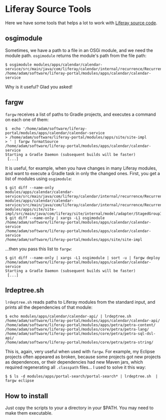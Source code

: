 # Liferay Source Tools

Here we have some tools that helps a lot to work with [Liferay source code](https://github.com/liferay/liferay-portal/).

## osgimodule

Sometimes, we have a path to a file in an OSGi module, and we need the module path. `osgimodule` returns the module's path from the file path:

    $ osgimodule modules/apps/calendar/calendar-service/src/main/java/com/liferay/calendar/internal/recurrence/RecurrenceSplitImpl.java 
    /home/adam/software/liferay-portal/modules/apps/calendar/calendar-service

Why is it useful? Glad you asked!

## fargw

`fargw` receives a list of paths to Gradle projects, and executes a command on each one of them:

    $  echo '/home/adam/software/liferay-portal/modules/apps/calendar/calendar-service
    > /home/adam/software/liferay-portal/modules/apps/site/site-impl
    > ' | fargw formatSource
    /home/adam/software/liferay-portal/modules/apps/calendar/calendar-service
    Starting a Gradle Daemon (subsequent builds will be faster)
     [...]

It is useful, for example, when you have changes in many Liferay modules, and want to execute a Gradle task in only the changed ones.
First, you get a list of modules using `osgimodule`:

    $ git diff --name-only
    modules/apps/calendar/calendar-service/src/main/java/com/liferay/calendar/internal/recurrence/RecurrenceSplit.java
    modules/apps/calendar/calendar-service/src/main/java/com/liferay/calendar/internal/recurrence/RecurrenceSplitImpl.java
    modules/apps/site/site-impl/src/main/java/com/liferay/site/internal/model/adapter/StagedGroupImpl.java
    $ git diff --name-only | xargs -L1 osgimodule
    /home/adam/software/liferay-portal/modules/apps/calendar/calendar-service
    /home/adam/software/liferay-portal/modules/apps/calendar/calendar-service
    /home/adam/software/liferay-portal/modules/apps/site/site-impl

...then you pass this list to `fargw`:

    $ git diff --name-only | xargs -L1 osgimodule | sort -u | fargw deploy
    /home/adam/software/liferay-portal/modules/apps/calendar/calendar-service
    Starting a Gradle Daemon (subsequent builds will be faster)
     [...]

## lrdeptree.sh

`lrdeptree.sh` reads paths to Liferay modules from the standard input, and prints all the dependencies of that module:

    $ echo modules/apps/calendar/calendar-api/ | lrdeptree.sh 
    /home/adam/software/liferay-portal/modules/apps/calendar/calendar-api/
    /home/adam/software/liferay-portal/modules/apps/petra/petra-content/
    /home/adam/software/liferay-portal/modules/core/petra/petra-lang/
    /home/adam/software/liferay-portal/modules/core/petra/petra-sql-dsl-api/
    /home/adam/software/liferay-portal/modules/core/petra/petra-string/

This is, again, very useful when used with `fargw`. For example, my Eclipse projects often appeared as broken, because
some projects got new projects as dependences, or their dependencies had new Maven jars, which required regenerating
all `.classpath` files... I used to solve it this way:

    $ $ ls -d modules/apps/portal-search/portal-search* | lrdeptree.sh  | fargw eclipse

## How to install

Just copy the scripts to your a directory in your $PATH. You may need to make them executable.
